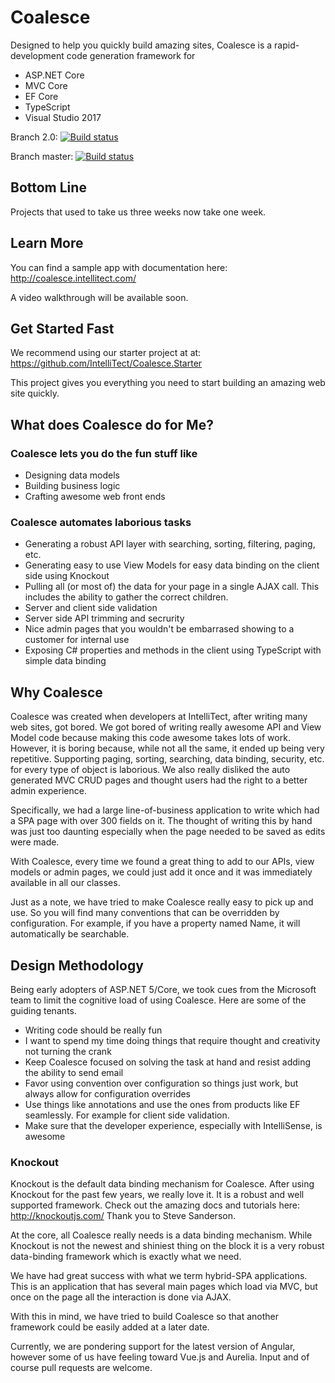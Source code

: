 # Coalesce
Designed to help you quickly build amazing sites, Coalesce is a rapid-development code generation framework for 
  * ASP.NET Core
  * MVC Core
  * EF Core
  * TypeScript
  * Visual Studio 2017

Branch 2.0:    [![Build status](https://ci.appveyor.com/api/projects/status/mev829igrspj4x5s/branch/2.0?svg=true)](https://ci.appveyor.com/project/IntelliTect/coalesce/branch/2.0)

Branch master: [![Build status](https://ci.appveyor.com/api/projects/status/mev829igrspj4x5s/branch/master?svg=true)](https://ci.appveyor.com/project/IntelliTect/coalesce/branch/master)

## Bottom Line
Projects that used to take us three weeks now take one week. 

## Learn More
You can find a sample app with documentation here: http://coalesce.intellitect.com/

A video walkthrough will be available soon.

## Get Started Fast
We recommend using our starter project at at: https://github.com/IntelliTect/Coalesce.Starter

This project gives you everything you need to start building an amazing web site quickly. 


## What does Coalesce do for Me?
### Coalesce lets you do the fun stuff like 
* Designing data models
* Building business logic
* Crafting awesome web front ends

### Coalesce automates laborious tasks
* Generating a robust API layer with searching, sorting, filtering, paging, etc. 
* Generating easy to use View Models for easy data binding on the client side using Knockout
* Pulling all (or most of) the data for your page in a single AJAX call. This includes the ability to gather the correct children.
* Server and client side validation
* Server side API trimming and secrurity
* Nice admin pages that you wouldn't be embarrased showing to a customer for internal use
* Exposing C# properties and methods in the client using TypeScript with simple data binding


## Why Coalesce
Coalesce was created when developers at IntelliTect, after writing many web sites, got bored. We got bored of writing really awesome API and View Model code because making this code awesome takes lots of work. However, it is boring because, while not all the same, it ended up being very repetitive. Supporting paging, sorting, searching, data binding, security, etc. for every type of object is laborious. We also really disliked the auto generated MVC CRUD pages and thought users had the right to a better admin experience. 

Specifically, we had a large line-of-business application to write which had a SPA page with over 300 fields on it. The thought of writing this by hand was just too daunting especially when the page needed to be saved as edits were made. 

With Coalesce, every time we found a great thing to add to our APIs, view models or admin pages, we could just add it once and it was immediately available in all our classes. 

Just as a note, we have tried to make Coalesce really easy to pick up and use. So you will find many conventions that can be overridden by configuration. For example, if you have a property named Name, it will automatically be searchable. 


## Design Methodology
Being early adopters of ASP.NET 5/Core, we took cues from the Microsoft team to limit the cognitive load of using Coalesce. Here are some of the guiding tenants.
* Writing code should be really fun
* I want to spend my time doing things that require thought and creativity not turning the crank
* Keep Coalesce focused on solving the task at hand and resist adding the ability to send email
* Favor using convention over configuration so things just work, but always allow for configuration overrides
* Use things like annotations and use the ones from products like EF seamlessly. For example for client side validation.
* Make sure that the developer experience, especially with IntelliSense, is awesome


### Knockout
Knockout is the default data binding mechanism for Coalesce. After using Knockout for the past few years, we really love it. It is a robust and well supported framework. Check out the amazing docs and tutorials here: http://knockoutjs.com/  Thank you to Steve Sanderson.

At the core, all Coalesce really needs is a data binding mechanism. While Knockout is not the newest and shiniest thing on the block it is a very robust data-binding framework which is exactly what we need. 

We have had great success with what we term hybrid-SPA applications. This is an application that has several main pages which load via MVC, but once on the page all the interaction is done via AJAX. 

With this in mind, we have tried to build Coalesce so that another framework could be easily added at a later date. 

Currently, we are pondering support for the latest version of Angular, however some of us have feeling toward Vue.js and Aurelia. Input and of course pull requests are welcome. 
